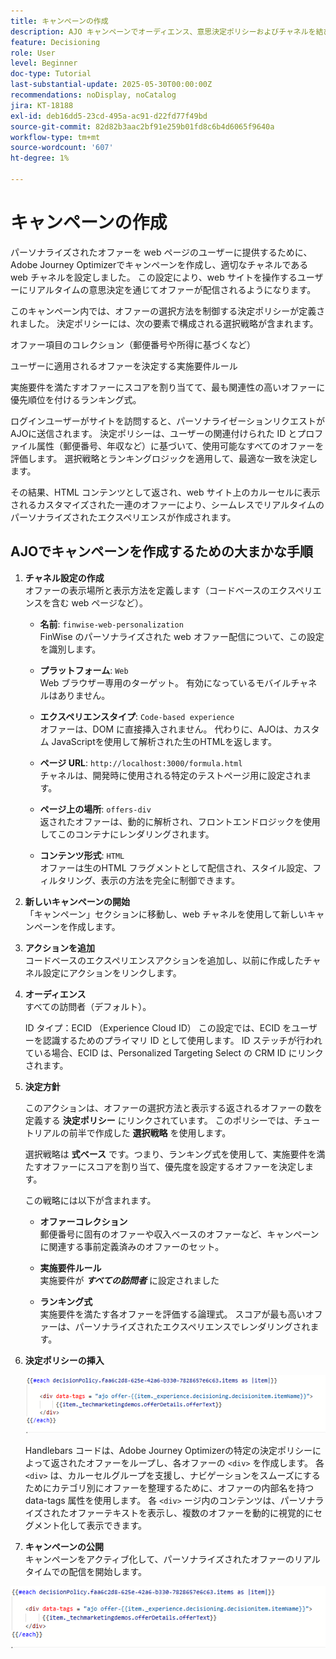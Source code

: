 ```yaml
---
title: キャンペーンの作成
description: AJO キャンペーンでオーディエンス、意思決定ポリシーおよびチャネルを結び付け、顧客のタッチポイントをまたいで適切なタイミングでパーソナライズされたオファーを提供する方法を説明します。
feature: Decisioning
role: User
level: Beginner
doc-type: Tutorial
last-substantial-update: 2025-05-30T00:00:00Z
recommendations: noDisplay, noCatalog
jira: KT-18188
exl-id: deb16dd5-23cd-495a-ac91-d22fd77f49bd
source-git-commit: 82d82b3aac2bf91e259b01fd8c6b4d6065f9640a
workflow-type: tm+mt
source-wordcount: '607'
ht-degree: 1%

---
```


# キャンペーンの作成

パーソナライズされたオファーを web ページのユーザーに提供するために、Adobe Journey Optimizerでキャンペーンを作成し、適切なチャネルである web チャネルを設定しました。 この設定により、web サイトを操作するユーザーにリアルタイムの意思決定を通じてオファーが配信されるようになります。

このキャンペーン内では、オファーの選択方法を制御する決定ポリシーが定義されました。 決定ポリシーには、次の要素で構成される選択戦略が含まれます。

オファー項目のコレクション（郵便番号や所得に基づくなど）

ユーザーに適用されるオファーを決定する実施要件ルール

実施要件を満たすオファーにスコアを割り当てて、最も関連性の高いオファーに優先順位を付けるランキング式。

ログインユーザーがサイトを訪問すると、パーソナライゼーションリクエストがAJOに送信されます。 決定ポリシーは、ユーザーの関連付けられた ID とプロファイル属性（郵便番号、年収など）に基づいて、使用可能なすべてのオファーを評価します。 選択戦略とランキングロジックを適用して、最適な一致を決定します。

その結果、HTML コンテンツとして返され、web サイト上のカルーセルに表示されるカスタマイズされた一連のオファーにより、シームレスでリアルタイムのパーソナライズされたエクスペリエンスが作成されます。


## AJOでキャンペーンを作成するための大まかな手順

1. **チャネル設定の作成**\
   オファーの表示場所と表示方法を定義します（コードベースのエクスペリエンスを含む web ページなど）。
   - **名前**: `finwise-web-personalization`\
     FinWise のパーソナライズされた web オファー配信について、この設定を識別します。

   - **プラットフォーム**: `Web`\
     Web ブラウザー専用のターゲット。 有効になっているモバイルチャネルはありません。

   - **エクスペリエンスタイプ**: `Code-based experience`\
     オファーは、DOM に直接挿入されません。 代わりに、AJOは、カスタム JavaScriptを使用して解析された生のHTMLを返します。

   - **ページ URL**: `http://localhost:3000/formula.html`\
     チャネルは、開発時に使用される特定のテストページ用に設定されます。

   - **ページ上の場所**: `offers-div`\
     返されたオファーは、動的に解析され、フロントエンドロジックを使用してこのコンテナにレンダリングされます。

   - **コンテンツ形式**: `HTML`\
     オファーは生のHTML フラグメントとして配信され、スタイル設定、フィルタリング、表示の方法を完全に制御できます。


2. **新しいキャンペーンの開始**\
   「キャンペーン」セクションに移動し、web チャネルを使用して新しいキャンペーンを作成します。

3. **アクションを追加**\
   コードベースのエクスペリエンスアクションを追加し、以前に作成したチャネル設定にアクションをリンクします。



4. **オーディエンス**\
   すべての訪問者（デフォルト）。

   ID タイプ：ECID （Experience Cloud ID）
この設定では、ECID をユーザーを認識するためのプライマリ ID として使用します。 ID ステッチが行われている場合、ECID は、Personalized Targeting Select の CRM ID にリンクされます。

5. **決定方針**


   このアクションは、オファーの選択方法と表示する返されるオファーの数を定義する **決定ポリシー** にリンクされています。 このポリシーでは、チュートリアルの前半で作成した **選択戦略** を使用します。

   選択戦略は **式ベース** です。つまり、ランキング式を使用して、実施要件を満たすオファーにスコアを割り当て、優先度を設定するオファーを決定します。

   この戦略には以下が含まれます。

   - **オファーコレクション**\
     郵便番号に固有のオファーや収入ベースのオファーなど、キャンペーンに関連する事前定義済みのオファーのセット。

   - **実施要件ルール**\
     実施要件が **_すべての訪問者_** に設定されました

   - **ランキング式**\
     実施要件を満たす各オファーを評価する論理式。 スコアが最も高いオファーは、パーソナライズされたエクスペリエンスでレンダリングされます。


6. **決定ポリシーの挿入**

   ![personalization-editor](assets/personalization-editor.png)

   Handlebars コードは、Adobe Journey Optimizerの特定の決定ポリシーによって返されたオファーをループし、各オファーの `<div>` を作成します。 各 `<div>` は、カルーセルグループを支援し、ナビゲーションをスムーズにするためにカテゴリ別にオファーを整理するために、オファーの内部名を持つ data-tags 属性を使用します。 各 `<div>` ージ内のコンテンツは、パーソナライズされたオファーテキストを表示し、複数のオファーを動的に視覚的にセグメント化して表示できます。


7. **キャンペーンの公開**\
   キャンペーンをアクティブ化して、パーソナライズされたオファーのリアルタイムでの配信を開始します。

![img](assets/personalization-editor.png)
